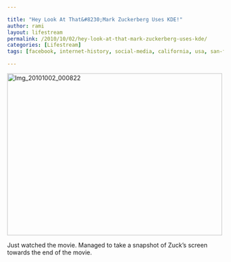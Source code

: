 ```yaml
---

title: "Hey Look At That&#8230;Mark Zuckerberg Uses KDE!"
author: rami
layout: lifestream 
permalink: /2010/10/02/hey-look-at-that-mark-zuckerberg-uses-kde/
categories: [Lifestream]
tags: [facebook, internet-history, social-media, california, usa, san-francisco]

---
```


<div class='p_embed p_image_embed'>
  <a href="http://139.59.20.41/wp-content/uploads/2011/12/img_20101002_000822-scaled1000.jpg"><img alt="Img_20101002_000822" height="377" src="http://139.59.20.41/wp-content/uploads/2011/12/img_20101002_000822-scaled1000.jpg?w=300" width="500" /></a>
</div>

Just watched the movie. Managed to take a snapshot of Zuck&#8217;s screen towards the end of the movie.
